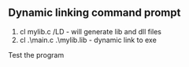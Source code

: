 ## Dynamic linking command prompt

1. cl mylib.c /LD - will generate lib and dll files
2. cl .\main.c .\mylib.lib - dynamic link to exe

Test the program